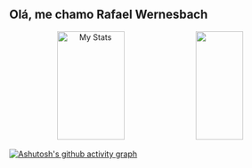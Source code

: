 ## Olá, me chamo Rafael Wernesbach

<div align="center">  
  <img width="49%" height="195px" src="https://github-readme-stats.vercel.app/api?username=RafaelWernesbach&show_icons=true&count_private=true&hide_border=true&title_color=96BCE5&icon_color=00bfbf&text_color=c9d1d9&bg_color=0d1117" alt="My Stats" /> 
  <img width="41%" height="195px" src="https://github-readme-stats.vercel.app/api/top-langs/?username=RafaelWernesbach&layout=compact&hide_border=true&title_color=96BCE5&text_color=00bfbf&bg_color=0d1117" />
</div>

[![Ashutosh's github activity graph](https://github-readme-activity-graph.vercel.app/graph?username=RafaelWernesbach&bg_color=96BCE500&color=ffffff&line=00ffbf&point=ffffff&area=true&hide_border=true)](https://github.com/ashutosh00710/github-readme-activity-graph)



